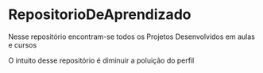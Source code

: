 # RepositorioDeAprendizado
Nesse repositório encontram-se todos os Projetos Desenvolvidos em aulas e cursos

O intuito desse repositório é diminuir a poluição do perfil
